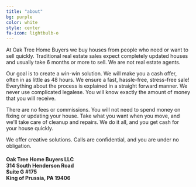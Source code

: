 ```yaml
---
title: "about"
bg: purple
color: white
style: center
fa-icon: lightbulb-o
---
```


At Oak Tree Home Buyers we buy houses from people who need or want to sell quickly.
Traditional real estate sales expect completely updated houses and usually take 6 months or more to sell.
We are not real estate agents.

Our goal is to create a win-win solution.
We will make you a cash offer, often in as little as 48 hours.
We ensure a fast, hassle-free, stress-free sale!
Everything about the process is explained in a straight forward manner.
We never use complicated legalese.
You will know exactly the amount of money that you will receive.

There are no fees or commissions.
You will not need to spend money on fixing or updating your house.
Take what you want when you move, and we'll take care of cleanup and repairs.
We do it all, and you get cash for your house quickly.

We offer creative solutions.
Calls are confidential, and you are under no obligation.

<h4>Oak Tree Home Buyers LLC<br>
314 South Henderson Road<br>
Suite G #175<br>
King of Prussia, PA 19406</h4>

